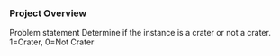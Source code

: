 ### Project Overview

 Problem statement
Determine if the instance is a crater or not a crater. 1=Crater, 0=Not Crater


